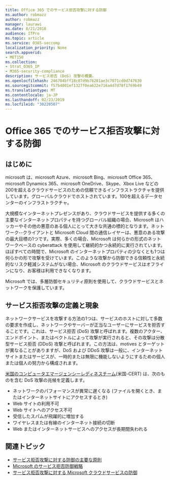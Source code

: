 ```yaml
---
title: Office 365 でのサービス拒否攻撃に対する防御
ms.author: robmazz
author: robmazz
manager: laurawi
ms.date: 8/21/2018
audience: ITPro
ms.topic: article
ms.service: O365-seccomp
localization_priority: None
search.appverid:
- MET150
ms.collection:
- Strat_O365_IP
- M365-security-compliance
description: サービス拒否 (DoS) 攻撃の概要。
ms.openlocfilehash: 246704bff18c07d9b76281ae3c7071cd0d747630
ms.sourcegitcommit: f57b4001ef1327f0ea622e716a4d7d78f1769b49
ms.translationtype: MT
ms.contentlocale: ja-JP
ms.lasthandoff: 02/23/2019
ms.locfileid: "30220507"
---
```

# <a name="defending-against-denial-of-service-attacks-in-office-365"></a>Office 365 でのサービス拒否攻撃に対する防御

## <a name="introduction"></a>はじめに
microsoft は、microsoft Azure、microsoft Bing、microsoft Office 365、microsoft Dynamics 365、microsoft OneDrive、Skype、Xbox Live などの200を超えるクラウドサービスのための信頼できるインフラストラクチャを提供しています。グローバルクラウドでホストされています。100を超えるデータセンターのインフラストラクチャ。

大規模なインターネットプレゼンスがあり、クラウドサービスを提供する多くの主要なインターネットプロパティを持つグローバル組織の場合、Microsoft はハッカーやその他の悪意のある個人にとって大きな共通の標的となります。ネットワーク--クライアントと Microsoft Cloud 間の通信レイヤーは、悪意のある攻撃の最大目標の1つです。実際、多くの場合、Microsoft は何らかの形式のネットワークベースの cyberattack を使用して継続的かつ永続的に実行されています。ほぼすべての時間で、Microsoft のインターネットプロパティの少なくとも1つは何らかの形で攻撃を受けています。このような攻撃から防御できる信頼性と永続的なリスク軽減システムがない場合、Microsoft のクラウドサービスはオフラインになり、お客様は利用できなくなります。

Microsoft では、多層防御セキュリティ原則を使用して、クラウドサービスとネットワークを保護しています。 

## <a name="definition-and-symptoms-of-denial-of-service-attacks"></a>サービス拒否攻撃の定義と現象
ネットワークサービスを攻撃する方法の1つは、サービスのホストに対して多数の要求を作成し、ネットワークやサーバーが正当なユーザーにサービスを拒否することです。これは、サービス拒否 (DoS) 攻撃と呼ばれます。複数のアクター、エンドポイント、またはベクトルによって攻撃が実行されると、その攻撃は分散型サービス拒否 (DDoS) 攻撃と呼ばれます。この方法は、motives とターゲットが異なることがありますが、DoS および DDoS 攻撃は一般に、インターネットサイトまたはサービスが、一時的または無限に機能しないようにするための個人または個人の努力から構成されます。

[米国のコンピュータエマージェンシーレディネスチーム](https://www.us-cert.gov/)(米国-CERT) は、次のものを含む DoS 攻撃の兆候を定義します。
- ネットワークのパフォーマンスが異常に遅くなる (ファイルを開くとき、またはインターネットサイトにアクセスするとき)
- Web サイトの利用不可
- Web サイトへのアクセス不可
- 受信したスパムが飛躍的に増加する
- ワイヤレスまたは有線のインターネット接続の切断
- Web またはインターネットサービスへのアクセスが長期間失われる

## <a name="related-topics"></a>関連トピック
- [サービス拒否攻撃に対する防御の主要な原則](office-365-core-principles-of-defense-against-dos-attacks.md)
- [Microsoft のサービス拒否防御戦略](office-365-microsoft-dos-defense-strategy.md)
- [サービス拒否攻撃に対する Microsoft クラウドサービスの防御](office-365-defending-cloud-services-against-dos-attacks.md)
